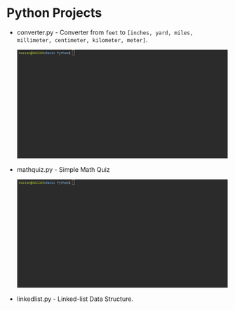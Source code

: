 
# Python Projects
    
- converter.py - Converter from `feet` to `[inches, yard, miles, millimeter, centimeter, kilometer, meter]`.

    ![example](/assets/converter.gif)

- mathquiz.py - Simple Math Quiz

    ![example](/assets/mathquiz.gif)

- linkedlist.py - Linked-list Data Structure.
